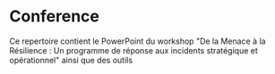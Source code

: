 # Conference
Ce repertoire contient le PowerPoint du workshop "De la Menace à la Résilience : Un programme de réponse aux incidents stratégique et opérationnel" ainsi que des outils
